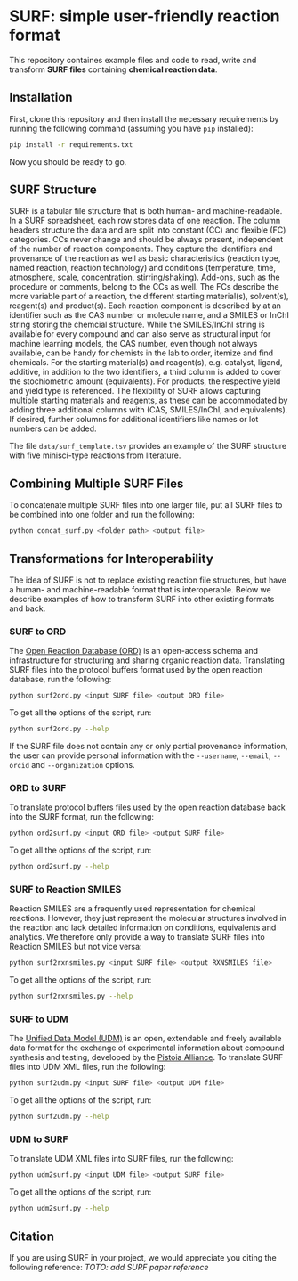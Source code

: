 # SURF: simple user-friendly reaction format

This repository containes example files and code to read, write and transform **SURF files** containing **chemical reaction data**.

## Installation
First, clone this repository and then install the necessary requirements by running the following command (assuming you have `pip` installed):
```bash
pip install -r requirements.txt
```
Now you should be ready to go.

## SURF Structure
SURF is a tabular file structure that is both human- and machine-readable. In a SURF spreadsheet, each row stores data of one reaction. The column headers structure the data and are split into constant (CC) and flexible (FC) categories. CCs never change and should be always present, independent of the number of reaction components. They capture the identifiers and provenance of the reaction as well as basic characteristics (reaction type, named reaction, reaction technology) and conditions (temperature, time, atmosphere, scale, concentration, stirring/shaking). Add-ons, such as the procedure or comments, belong to the CCs as well. The FCs describe the more variable part of a reaction, the different starting material(s), solvent(s), reagent(s) and product(s). Each reaction component is described by at an identifier such as the CAS number or molecule name, and a SMILES or InChI string storing the chemcial structure. While the SMILES/InChI string is available for every compound and can also serve as structural input for machine learning models, the CAS number, even though not always available, can be handy for chemists in the lab to order, itemize and find chemicals. For the starting material(s) and reagent(s), e.g. catalyst, ligand, additive, in addition to the two identifiers, a third column is added to cover the stochiometric amount (equivalents). For products, the respective yield and yield type is referenced. The flexibility of SURF allows capturing multiple starting materials and reagents, as these can be accommodated by adding three additional columns with (CAS, SMILES/InChI, and equivalents). If desired, further columns for additional identifiers like names or lot numbers can be added.

The file `data/surf_template.tsv` provides an example of the SURF structure with five minisci-type reactions from literature.

## Combining Multiple SURF Files
To concatenate multiple SURF files into one larger file, put all SURF files to be combined into one folder and run the following:
```bash
python concat_surf.py <folder path> <output file>
```

## Transformations for Interoperability
The idea of SURF is not to replace existing reaction file structures, but have a human- and machine-readable format that is interoperable. Below we describe examples of how to transform SURF into other existing formats and back.

### SURF to ORD
The [Open Reaction Database (ORD)](https://pubs.acs.org/doi/10.1021/jacs.1c09820) is an open-access schema and infrastructure for structuring and sharing organic reaction data. Translating SURF files into the protocol buffers format used by the open reaction database, run the following:
```bash
python surf2ord.py <input SURF file> <output ORD file>
```
To get all the options of the script, run:
```bash
python surf2ord.py --help
```

If the SURF file does not contain any or only partial provenance information, the user can provide personal information with the `--username`, `--email`, `--orcid` and `--organization` options.

### ORD to SURF
To translate protocol buffers files used by the open reaction database back into the SURF format, run the following:
```bash
python ord2surf.py <input ORD file> <output SURF file>
```
To get all the options of the script, run:
```bash
python ord2surf.py --help
```

### SURF to Reaction SMILES
Reaction SMILES are a frequently used representation for chemical reactions. However, they just represent the molecular structures involved in the reaction and lack detailed information on conditions, equivalents and analytics. We therefore only provide a way to translate SURF files into Reaction SMILES but not vice versa:
```bash
python surf2rxnsmiles.py <input SURF file> <output RXNSMILES file>
```
To get all the options of the script, run:
```bash
python surf2rxnsmiles.py --help
```

### SURF to UDM
The [Unified Data Model (UDM)](https://doi.org/10.1515/pac-2021-3013) is an open, extendable and freely available data format for the exchange of experimental information about compound synthesis and testing, developed by the [Pistoia Alliance](https://www.pistoiaalliance.org/projects/current-projects/unified-data-model/). To translate SURF files into UDM XML files, run the following: 
```bash
python surf2udm.py <input SURF file> <output UDM file>
```
To get all the options of the script, run:
```bash
python surf2udm.py --help
```

### UDM to SURF
To translate UDM XML files into SURF files, run the following: 
```bash
python udm2surf.py <input UDM file> <output SURF file>
```
To get all the options of the script, run:
```bash
python udm2surf.py --help
```

## Citation
If you are using SURF in your project, we would appreciate you citing the following reference:
*TOTO: add SURF paper reference*
